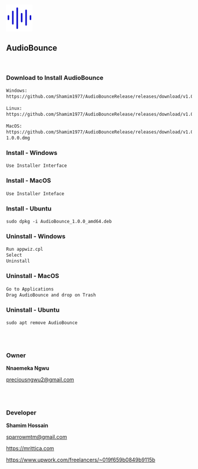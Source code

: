 <img src="assets/appicon.png" alt="AudioBounce" width="72">

## AudioBounce

<br>



### Download to Install AudioBounce

```
Windows:
https://github.com/Shamim1977/AudioBounceRelease/releases/download/v1.0.0/AudioBounce.1.0.0.msi

Linux:
https://github.com/Shamim1977/AudioBounceRelease/releases/download/v1.0.0/audiobounce_1.0.0_amd64.deb

MacOS:
https://github.com/Shamim1977/AudioBounceRelease/releases/download/v1.0.0/AudioBounce-1.0.0.dmg

```



### Install - Windows

```
Use Installer Interface
```

### Install - MacOS

```
Use Installer Inteface
```


### Install - Ubuntu

```
sudo dpkg -i AudioBounce_1.0.0_amd64.deb
```

### Uninstall - Windows

```
Run appwiz.cpl
Select
Uninstall
```

### Uninstall - MacOS

```
Go to Applications
Drag AudioBounce and drop on Trash
```

### Uninstall - Ubuntu

```
sudo apt remove AudioBounce
```




<br>
<br>


### Owner

<strong>Nnaemeka Ngwu</strong>

<preciousngwu2@gmail.com>

<br>
<br>

### Developer

<strong>Shamim Hossain</strong>

<sparrowmtm@gmail.com>

<https://mrittica.com>

<https://www.upwork.com/freelancers/~019f659b0849b9115b>